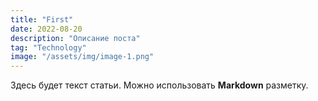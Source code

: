 ```yaml
---
title: "First"
date: 2022-08-20
description: "Описание поста"
tag: "Technology"
image: "/assets/img/image-1.png"
---
```


Здесь будет текст статьи. Можно использовать **Markdown** разметку.
